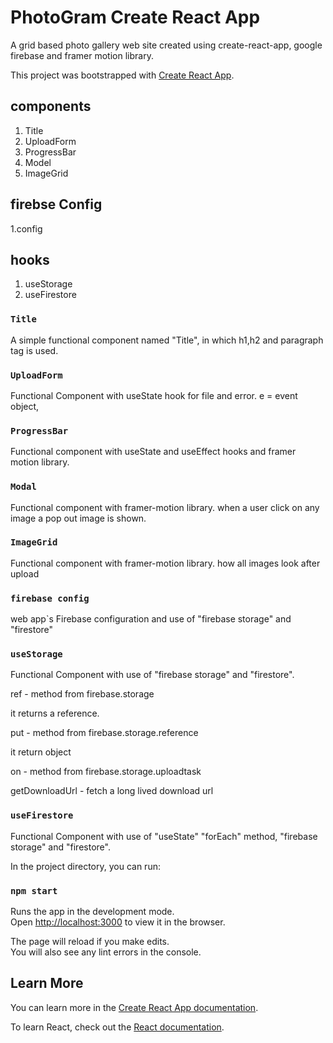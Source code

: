 # PhotoGram Create React App

A grid based photo gallery web site created using create-react-app, google firebase and framer motion library.

This project was bootstrapped with [Create React App](https://github.com/facebook/create-react-app).

## components

1. Title
2. UploadForm
3. ProgressBar
4. Model
5. ImageGrid

## firebse Config

1.config

## hooks

1. useStorage
2. useFirestore

### `Title`

A simple functional component named "Title", in which h1,h2 and paragraph tag is used.

### `UploadForm`

Functional Component with useState hook for file and error. e = event object,

### `ProgressBar`

Functional component with useState and useEffect hooks and framer motion library.

### `Modal`

Functional component with framer-motion library. when a user click on any image a pop out image is shown.

### `ImageGrid`

Functional component with framer-motion library. how all images look after upload

### `firebase config`

web app`s Firebase configuration and use of "firebase storage" and "firestore"

### `useStorage`

Functional Component with use of "firebase storage" and "firestore".

ref - method from firebase.storage

it returns a reference.

put - method from firebase.storage.reference

it return object

on - method from firebase.storage.uploadtask

getDownloadUrl - fetch a long lived download url

### `useFirestore`

Functional Component with use of "useState" "forEach" method, "firebase storage" and "firestore".

In the project directory, you can run:

### `npm start`

Runs the app in the development mode.\
Open [http://localhost:3000](http://localhost:3000) to view it in the browser.

The page will reload if you make edits.\
You will also see any lint errors in the console.

## Learn More

You can learn more in the [Create React App documentation](https://facebook.github.io/create-react-app/docs/getting-started).

To learn React, check out the [React documentation](https://reactjs.org/).
